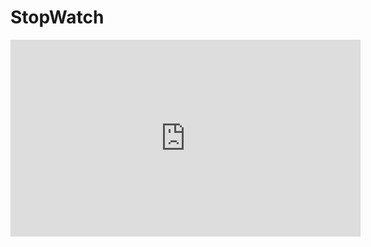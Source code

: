 # StopWatch

<iframe width="560" height="315" src="https://gfycat.com/DimwittedSparklingKitty" frameborder="0" allowfullscreen></iframe>
